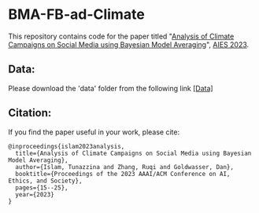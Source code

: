 # BMA-FB-ad-Climate

This repository contains code for the paper titled "[Analysis of Climate Campaigns on Social Media
using Bayesian Model Averaging](https://dl.acm.org/doi/10.1145/3600211.3604665)", [AIES 2023](https://www.aies-conference.com/2023/).

## Data:

Please download the 'data' folder from the following link [[Data]](https://purdue0-my.sharepoint.com/:f:/g/personal/islam32_purdue_edu/EqgDtlxzaxpCtREVqIETjGQBDGXWKrJ5gbmZY74eyEB8FA?e=5jEdkU)

## Citation:

If you find the paper useful in your work, please cite:

```
@inproceedings{islam2023analysis,
  title={Analysis of Climate Campaigns on Social Media using Bayesian Model Averaging},
  author={Islam, Tunazzina and Zhang, Ruqi and Goldwasser, Dan},
  booktitle={Proceedings of the 2023 AAAI/ACM Conference on AI, Ethics, and Society},
  pages={15--25},
  year={2023}
}

```

